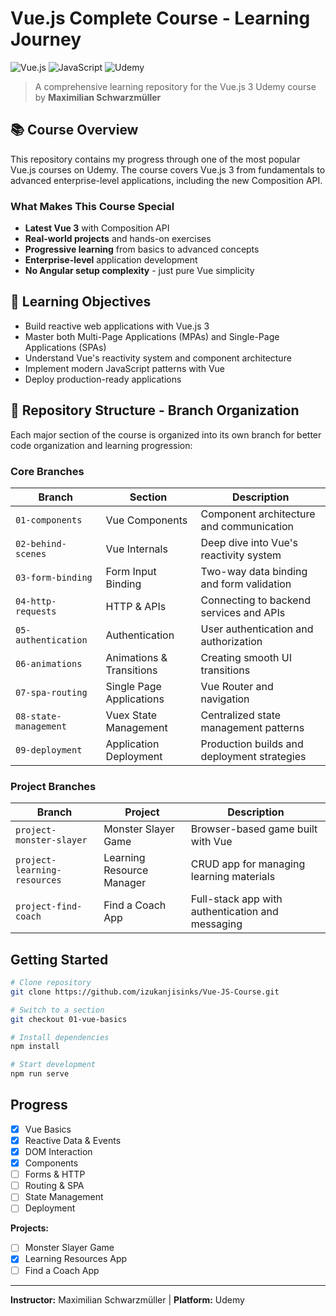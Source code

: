 # Vue.js Complete Course - Learning Journey

![Vue.js](https://img.shields.io/badge/Vue.js-35495E?style=for-the-badge&logo=vuedotjs&logoColor=4FC08D)
![JavaScript](https://img.shields.io/badge/JavaScript-F7DF1E?style=for-the-badge&logo=javascript&logoColor=black)
![Udemy](https://img.shields.io/badge/Udemy-A435F0?style=for-the-badge&logo=Udemy&logoColor=white)

> A comprehensive learning repository for the Vue.js 3 Udemy course by **Maximilian Schwarzmüller**

## 📚 Course Overview

This repository contains my progress through one of the most popular Vue.js courses on Udemy. The course covers Vue.js 3 from fundamentals to advanced enterprise-level applications, including the new Composition API.

### What Makes This Course Special
- **Latest Vue 3** with Composition API
- **Real-world projects** and hands-on exercises
- **Progressive learning** from basics to advanced concepts
- **Enterprise-level** application development
- **No Angular setup complexity** - just pure Vue simplicity

## 🎯 Learning Objectives

- Build reactive web applications with Vue.js 3
- Master both Multi-Page Applications (MPAs) and Single-Page Applications (SPAs)
- Understand Vue's reactivity system and component architecture
- Implement modern JavaScript patterns with Vue
- Deploy production-ready applications

## 🌳 Repository Structure - Branch Organization

Each major section of the course is organized into its own branch for better code organization and learning progression:

### Core Branches

| Branch | Section | Description |
|--------|---------|-------------|
| `01-components` | Vue Components | Component architecture and communication |
| `02-behind-scenes` | Vue Internals | Deep dive into Vue's reactivity system |
| `03-form-binding` | Form Input Binding | Two-way data binding and form validation |
| `04-http-requests` | HTTP & APIs | Connecting to backend services and APIs |
| `05-authentication` | Authentication | User authentication and authorization |
| `06-animations` | Animations & Transitions | Creating smooth UI transitions |
| `07-spa-routing` | Single Page Applications | Vue Router and navigation |
| `08-state-management` | Vuex State Management | Centralized state management patterns |
| `09-deployment` | Application Deployment | Production builds and deployment strategies |

### Project Branches

| Branch | Project | Description |
|--------|---------|-------------|
| `project-monster-slayer` | Monster Slayer Game | Browser-based game built with Vue |
| `project-learning-resources` | Learning Resource Manager | CRUD app for managing learning materials |
| `project-find-coach` | Find a Coach App | Full-stack app with authentication and messaging |

## Getting Started

```bash
# Clone repository
git clone https://github.com/izukanjisinks/Vue-JS-Course.git

# Switch to a section
git checkout 01-vue-basics

# Install dependencies
npm install

# Start development
npm run serve
```

## Progress

- [x] Vue Basics
- [x] Reactive Data & Events
- [x] DOM Interaction
- [x] Components
- [ ] Forms & HTTP
- [ ] Routing & SPA
- [ ] State Management
- [ ] Deployment

**Projects:**
- [ ] Monster Slayer Game
- [x] Learning Resources App
- [ ] Find a Coach App

---

**Instructor:** Maximilian Schwarzmüller | **Platform:** Udemy
